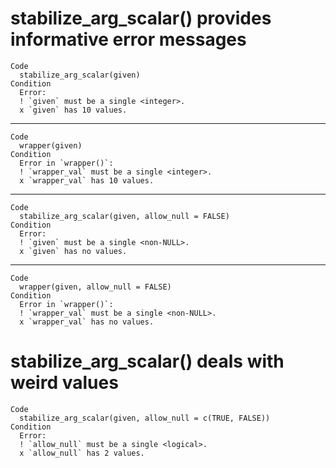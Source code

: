 # stabilize_arg_scalar() provides informative error messages

    Code
      stabilize_arg_scalar(given)
    Condition
      Error:
      ! `given` must be a single <integer>.
      x `given` has 10 values.

---

    Code
      wrapper(given)
    Condition
      Error in `wrapper()`:
      ! `wrapper_val` must be a single <integer>.
      x `wrapper_val` has 10 values.

---

    Code
      stabilize_arg_scalar(given, allow_null = FALSE)
    Condition
      Error:
      ! `given` must be a single <non-NULL>.
      x `given` has no values.

---

    Code
      wrapper(given, allow_null = FALSE)
    Condition
      Error in `wrapper()`:
      ! `wrapper_val` must be a single <non-NULL>.
      x `wrapper_val` has no values.

# stabilize_arg_scalar() deals with weird values

    Code
      stabilize_arg_scalar(given, allow_null = c(TRUE, FALSE))
    Condition
      Error:
      ! `allow_null` must be a single <logical>.
      x `allow_null` has 2 values.

